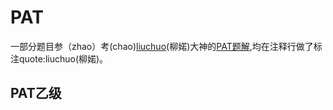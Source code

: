 PAT
====

一部分题目参（zhao）考(chao)[liuchuo](https://github.com/liuchuo)(柳婼)大神的[PAT题解](https://www.liuchuo.net/pat%E4%B9%99%E7%BA%A7%E9%A2%98%E5%BA%93%E7%9B%AE%E5%BD%95),均在注释行做了标注quote:liuchuo(柳婼)。
## PAT乙级
